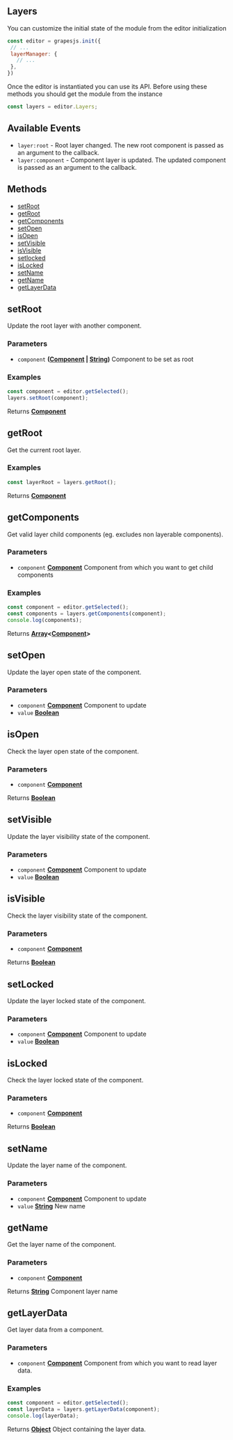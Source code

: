 <!-- Generated by documentation.js. Update this documentation by updating the source code. -->

## Layers

You can customize the initial state of the module from the editor initialization

```js
const editor = grapesjs.init({
 // ...
 layerManager: {
   // ...
 },
})
```

Once the editor is instantiated you can use its API. Before using these methods you should get the module from the instance

```js
const layers = editor.Layers;
```

## Available Events

*   `layer:root` - Root layer changed. The new root component is passed as an argument to the callback.
*   `layer:component` - Component layer is updated. The updated component is passed as an argument to the callback.

## Methods

*   [setRoot][1]
*   [getRoot][2]
*   [getComponents][3]
*   [setOpen][4]
*   [isOpen][5]
*   [setVisible][6]
*   [isVisible][7]
*   [setlocked][8]
*   [isLocked][9]
*   [setName][10]
*   [getName][11]
*   [getLayerData][12]

[Page]: page.html

[Component]: component.html

## setRoot

Update the root layer with another component.

### Parameters

*   `component` **([Component] | [String][13])** Component to be set as root

### Examples

```javascript
const component = editor.getSelected();
layers.setRoot(component);
```

Returns **[Component]** 

## getRoot

Get the current root layer.

### Examples

```javascript
const layerRoot = layers.getRoot();
```

Returns **[Component]** 

## getComponents

Get valid layer child components (eg. excludes non layerable components).

### Parameters

*   `component` **[Component]** Component from which you want to get child components

### Examples

```javascript
const component = editor.getSelected();
const components = layers.getComponents(component);
console.log(components);
```

Returns **[Array][14]<[Component]>** 

## setOpen

Update the layer open state of the component.

### Parameters

*   `component` **[Component]** Component to update
*   `value` **[Boolean][15]** 

## isOpen

Check the layer open state of the component.

### Parameters

*   `component` **[Component]** 

Returns **[Boolean][15]** 

## setVisible

Update the layer visibility state of the component.

### Parameters

*   `component` **[Component]** Component to update
*   `value` **[Boolean][15]** 

## isVisible

Check the layer visibility state of the component.

### Parameters

*   `component` **[Component]** 

Returns **[Boolean][15]** 

## setLocked

Update the layer locked state of the component.

### Parameters

*   `component` **[Component]** Component to update
*   `value` **[Boolean][15]** 

## isLocked

Check the layer locked state of the component.

### Parameters

*   `component` **[Component]** 

Returns **[Boolean][15]** 

## setName

Update the layer name of the component.

### Parameters

*   `component` **[Component]** Component to update
*   `value` **[String][13]** New name

## getName

Get the layer name of the component.

### Parameters

*   `component` **[Component]** 

Returns **[String][13]** Component layer name

## getLayerData

Get layer data from a component.

### Parameters

*   `component` **[Component]** Component from which you want to read layer data.

### Examples

```javascript
const component = editor.getSelected();
const layerData = layers.getLayerData(component);
console.log(layerData);
```

Returns **[Object][16]** Object containing the layer data.

[1]: #setroot

[2]: #getroot

[3]: #getcomponents

[4]: #setopen

[5]: #isopen

[6]: #setvisible

[7]: #isvisible

[8]: #setlocked

[9]: #islocked

[10]: #setname

[11]: #getname

[12]: #getlayerdata

[13]: https://developer.mozilla.org/docs/Web/JavaScript/Reference/Global_Objects/String

[14]: https://developer.mozilla.org/docs/Web/JavaScript/Reference/Global_Objects/Array

[15]: https://developer.mozilla.org/docs/Web/JavaScript/Reference/Global_Objects/Boolean

[16]: https://developer.mozilla.org/docs/Web/JavaScript/Reference/Global_Objects/Object
